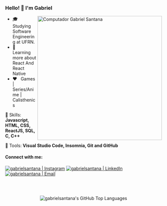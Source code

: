 ### Hello! 👋 I'm Gabriel

<img src="https://i.pinimg.com/originals/78/5a/1b/785a1b9c359640da6bc9cfe3670b42ba.png" width="400px" align="right" alt="Computador Gabriel Santana">

<p align="left"> 
  <ul>
    <li>🎓 &nbsp; Studying Software Engineering at UFRN.</li>
    <li>📘 &nbsp; Learning more about React And React Native</li>
    <li>❤️ &nbsp; Games | Series/Anime | Calisthenics</li>
  </ul>
</p>

<p align="left">
  🚀 Skills: <strong>Javascript, HTML, CSS, ReactJS, SQL, C, C++</strong>
</p>

<p align="left">
  💼 Tools: <strong>Visual Studio Code, Insomnia, Git and GitHub</strong>
</p>

#### Connect with me:

<!-- [<img align="left" alt="artursantiago | Website" src="https://img.shields.io/badge/Website-artursantiago-blue?style=flat-square&logo=google-chrome" />][website] -->
[<img align="center" alt="gabrielsantana | Instagram" src="https://img.shields.io/badge/Instagram-Gsodp-blue?style=flat-square&logo=instagram" />][instagram]
[<img align="center" alt="gabrielsantana | LinkedIn" src="https://img.shields.io/badge/LinkedIn-Gabriel%20Santana%20-blue?style=flat-square&logo=linkedin" />][linkedin]
[<img align="center" alt="gabrielsantana | Email" src="https://img.shields.io/badge/Email-gabsop@hotmail.com-blue?style=flat-square&logo=gmail" />][email]

<br />
<br />

<!-- <img align="left" alt="artursantiago's GitHub Stats" src="https://github-readme-stats.vercel.app/api?username=artursantiago&show_icons=true&hide_border=true&hide=contribs&theme=dracula" /> -->
<p align="center">
  <img alt="gabrielsantana's GitHub Top Languages" src="https://github-readme-stats.vercel.app/api/top-langs/?username=Gabsop&layout=compact&langs_count=6&hide_border=true&theme=dracula" />
</p>

[website]: https://Gabsop.github.io/portfolio/
[instagram]: https://www.instagram.com/Gsodp/
[linkedin]: https://www.linkedin.com/in/Gabrielsop/
[email]: mailto:gabsop@hotmail.com
